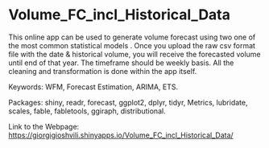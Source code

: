 # Volume_FC_incl_Historical_Data
This online app can be used to generate volume forecast using two one of the most common statistical models .
Once you upload the raw csv format file with the date & historical volume, you will receive the forecasted volume until end of that year.
The timeframe should be weekly basis.
All the cleaning and transformation is done within the app itself. 

Keywords: WFM, Forecast Estimation, ARIMA, ETS.

Packages: shiny, readr, forecast, ggplot2, dplyr, tidyr, Metrics, lubridate, scales, fable, fabletools, ggiraph, distributional.

Link to the Webpage: https://giorgigioshvili.shinyapps.io/Volume_FC_incl_Historical_Data/
